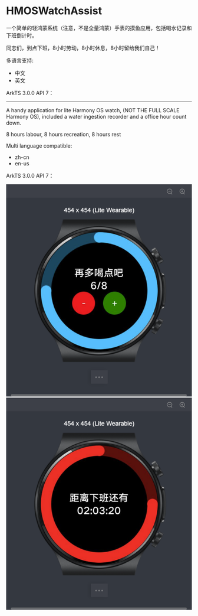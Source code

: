 # HMOSWatchAssist
一个简单的轻鸿蒙系统（注意，不是全量鸿蒙）手表的摸鱼应用，包括喝水记录和下班倒计时。

同志们，到点下班，8小时劳动，8小时休息，8小时留给我们自己！

多语言支持:
 - 中文 	
 - 英文
 
ArkTS 3.0.0 API 7：
 
------------
A handy application for lite Harmony OS watch, (NOT THE FULL SCALE Harmony OS), included a water ingestion recorder and a office hour count down.

8 hours labour, 8 hours recreation, 8 hours rest 

 Multi language compatible:
 - zh-cn
 - en-us

ArkTS 3.0.0 API 7：

![喝水Drink](https://github.com/jianxuancao/HMOSWatchAssist/blob/c595cc55468230ef5ea9912f55b18e0f55e629b8/readMeImage/waterPage.png?raw=true)
![倒计时CountDown](https://github.com/jianxuancao/HMOSWatchAssist/blob/c595cc55468230ef5ea9912f55b18e0f55e629b8/readMeImage/timePage.png?raw=true)
